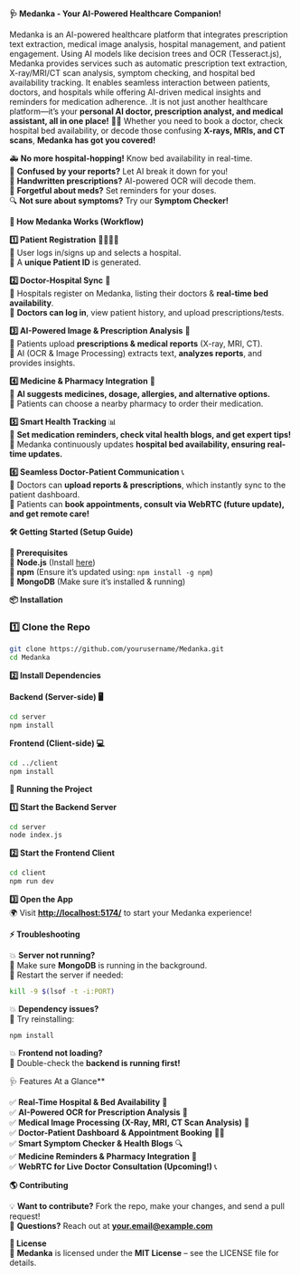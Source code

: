  **🩺 Medanka - Your AI-Powered Healthcare Companion!**  
 
 Medanka is an AI-powered healthcare platform that integrates prescription text extraction, medical image analysis, hospital management, and patient engagement. Using AI models like decision trees and OCR (Tesseract.js), Medanka provides services such as automatic prescription text extraction, X-ray/MRI/CT scan analysis, symptom checking, and hospital bed availability tracking. It enables seamless interaction between patients, doctors, and hospitals while offering AI-driven medical insights and reminders for medication adherence.
.It is not just another healthcare platform—it’s your **personal AI doctor, prescription analyst, and medical assistant, all in one place!** 🏥✨ Whether you need to book a doctor, check hospital bed availability, or decode those confusing **X-rays, MRIs, and CT scans**, **Medanka has got you covered!**  

🚑 **No more hospital-hopping!** Know bed availability in real-time.  
📸 **Confused by your reports?** Let AI break it down for you!  
📜 **Handwritten prescriptions?** AI-powered OCR will decode them.  
💊 **Forgetful about meds?** Set reminders for your doses.  
🔍 **Not sure about symptoms?** Try our **Symptom Checker!**  

 **🚀 How Medanka Works (Workflow)**  

**1️⃣ Patient Registration** 👩‍⚕️👨‍⚕️  
🔹 User logs in/signs up and selects a hospital.  
🔹 A **unique Patient ID** is generated.  

**2️⃣ Doctor-Hospital Sync** 🏥  
🔹 Hospitals register on Medanka, listing their doctors & **real-time bed availability**.  
🔹 **Doctors can log in**, view patient history, and upload prescriptions/tests.  

**3️⃣ AI-Powered Image & Prescription Analysis** 🧠  
🔹 Patients upload **prescriptions & medical reports** (X-ray, MRI, CT).  
🔹 AI (OCR & Image Processing) extracts text, **analyzes reports**, and provides insights.  

**4️⃣ Medicine & Pharmacy Integration** 💊  
🔹 **AI suggests medicines, dosage, allergies, and alternative options.**  
🔹 Patients can choose a nearby pharmacy to order their medication.  

**5️⃣ Smart Health Tracking** 📊  
🔹 **Set medication reminders, check vital health blogs, and get expert tips!**  
🔹 Medanka continuously updates **hospital bed availability, ensuring real-time updates.**  

**6️⃣ Seamless Doctor-Patient Communication** 📞  
🔹 Doctors can **upload reports & prescriptions**, which instantly sync to the patient dashboard.  
🔹 Patients can **book appointments, consult via WebRTC (future update), and get remote care!**  

 **🛠️ Getting Started (Setup Guide)**  

**🚨 Prerequisites**  
🔹 **Node.js** (Install [here](https://nodejs.org/))  
🔹 **npm** (Ensure it’s updated using: `npm install -g npm`)  
🔹 **MongoDB** (Make sure it’s installed & running)  

 **📦 Installation**  

### **1️⃣ Clone the Repo**  
```sh
git clone https://github.com/yourusername/Medanka.git
cd Medanka
```  

**2️⃣ Install Dependencies**  

 **Backend (Server-side) 🖥️**  
```sh
cd server
npm install
```  

**Frontend (Client-side) 💻**  
```sh
cd ../client
npm install
```  

**🚀 Running the Project**  

 **1️⃣ Start the Backend Server**  
```sh
cd server
node index.js
```  
**2️⃣ Start the Frontend Client**  
```sh
cd client
npm run dev
```  

 **3️⃣ Open the App**  
🌍 Visit **[http://localhost:5174/](http://localhost:5174/)** to start your Medanka experience!  

 **⚡ Troubleshooting**  

💥 **Server not running?**  
🔹 Make sure **MongoDB** is running in the background.  
🔹 Restart the server if needed:  
```sh
kill -9 $(lsof -t -i:PORT)
```  

💥 **Dependency issues?**  
🔹 Try reinstalling:  
```sh
npm install
```  

💥 **Frontend not loading?**  
🔹 Double-check the **backend is running first!**  

🩺 Features At a Glance**  

✅ **Real-Time Hospital & Bed Availability** 🏥  
✅ **AI-Powered OCR for Prescription Analysis** 📜  
✅ **Medical Image Processing (X-Ray, MRI, CT Scan Analysis)** 📸  
✅ **Doctor-Patient Dashboard & Appointment Booking** 👨‍⚕️  
✅ **Smart Symptom Checker & Health Blogs** 🔍  
✅ **Medicine Reminders & Pharmacy Integration** 💊  
✅ **WebRTC for Live Doctor Consultation (Upcoming!)** 📞  

**🌎 Contributing**  

💡 **Want to contribute?** Fork the repo, make your changes, and send a pull request!  
📧 **Questions?** Reach out at **your.email@example.com**  

 **📜 License**  
📄 **Medanka** is licensed under the **MIT License** – see the LICENSE file for details.  

